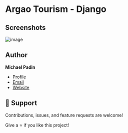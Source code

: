 # Argao Tourism - Django <br/>


## Screenshots
![image](https://github.com/michael-padin/django-tourism-project/assets/75446003/9040d31d-774e-423e-a007-77972fb08248)

## Author

**Michael Padin**

- [Profile](https://github.com/michael-padin "Michael Padin")
- [Email](mailto:padinmichael201@gmail.com?subject=Hi "Hi!")
- [Website](https://michaelpadin.netlify.app "Welcome")

## 🤝 Support

Contributions, issues, and feature requests are welcome!

Give a ⭐️ if you like this project!

